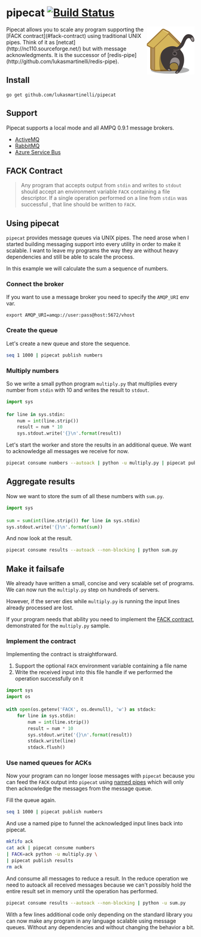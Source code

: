 # pipecat [![Build Status](https://travis-ci.org/lukasmartinelli/pipecat.svg?branch=master)](https://travis-ci.org/lukasmartinelli/pipecat)

<img align="right" alt="pipecat" src="pipecat.png" />
Pipecat allows you to scale any program supporting the [FACK contract](#fack-contract)
using traditional UNIX pipes.
Think of it as [netcat](http://nc110.sourceforge.net/)
but with message acknowledgments.
It is the successor of [redis-pipe](http://github.com/lukasmartinelli/redis-pipe).

## Install

```
go get github.com/lukasmartinelli/pipecat
```

## Support

Pipecat supports a local mode and all AMPQ 0.9.1 message brokers.

- [ActiveMQ](http://activemq.apache.org/)
- [RabbitMQ](https://www.rabbitmq.com/)
- [Azure Service Bus](https://azure.microsoft.com/en-us/services/service-bus/)

## FACK Contract

> Any program that accepts output from `stdin` and writes to `stdout`
  should accept an environment variable `FACK` containing a file descriptor.
  If a single operation performed on a line from `stdin` was successful ,
  that line should be written to `FACK`.

## Using pipecat

`pipecat` provides message queues via UNIX pipes.
The need arose when I started building messaging support into every
utility in order to make it scalable.
I want to leave my programs the way they are without heavy dependencies
and still be able to scale the process.

In this example we will calculate the sum a sequence of numbers.

### Connect the broker

If you want to use a message broker you need to specify the `AMQP_URI` env var.

```
export AMQP_URI=amqp://user:pass@host:5672/vhost
```

### Create the queue

Let's create a new queue and store the sequence.

```bash
seq 1 1000 | pipecat publish numbers
```

### Multiply numbers

So we write a small python program `multiply.py` that
multiplies every number from `stdin`
with 10 and writes the result to `stdout`.

```python
import sys

for line in sys.stdin:
    num = int(line.strip())
    result = num * 10
    sys.stdout.write('{}\n'.format(result))
```

Let's start the worker and store the results
in an additional queue.
We want to acknowledge all messages we receive for now.

```bash
pipecat consume numbers --autoack | python -u multiply.py | pipecat publish results
```

## Aggregate results

Now we want to store the sum of all these numbers
with `sum.py`.

```python
import sys

sum = sum(int(line.strip()) for line in sys.stdin)
sys.stdout.write('{}\n'.format(sum))
```

And now look at the result.

```bash
pipecat consume results --autoack --non-blocking | python sum.py
```

## Make it failsafe

We already have written a small, concise and very
scalable set of programs. We can now run the `multiply.py`
step on hundreds of servers.

However, if the server dies while `multiply.py` is
running the input lines already processed are lost.

If your program needs that ability you need to implement
the [FACK contract](#fack-contract), demonstrated for the `multiply.py` sample.

### Implement the contract

Implementing the contract is straightforward.

1. Support the optional `FACK` environment variable containing a file name
2. Write the received input into this file handle if we
   performed the operation successfully on it

```python
import sys
import os

with open(os.getenv('FACK', os.devnull), 'w') as stdack:
    for line in sys.stdin:
        num = int(line.strip())
        result = num * 10
        sys.stdout.write('{}\n'.format(result))
        stdack.write(line)
        stdack.flush()
```

### Use named queues for ACKs

Now your program can no longer loose messages with `pipecat` because
you can feed the `FACK` output into `pipecat`
using [named pipes](http://thorstenball.com/blog/2013/08/11/named-pipes/)
which will only then acknowledge the messages from the message queue.

Fill the queue again.

```bash
seq 1 1000 | pipecat publish numbers
```

And use a named pipe to funnel the acknowledged input lines back into
pipecat.

```bash
mkfifo ack
cat ack | pipecat consume numbers
| FACK=ack python -u multiply.py \
| pipecat publish results
rm ack
```

And consume all messages to reduce a result.
In the reduce operation we need to autoack all received messages
because we can't possibly hold the entire result set in memory until the
operation has performed.

```bash
pipecat consume results --autoack --non-blocking | python -u sum.py
```

With a few lines additional code only depending on the standard library
you can now make any program in any language scalable using message queues.
Without any dependencies and without changing the behavior a bit.
